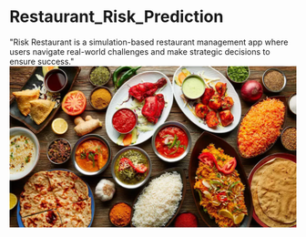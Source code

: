 # Restaurant_Risk_Prediction
"Risk Restaurant is a simulation-based restaurant management app where users navigate real-world challenges and make strategic decisions to ensure success."
<img src="https://github.com/rpjinu/Restaurant_Risk_Prediction/blob/main/resturant2.png" width='1200'>
